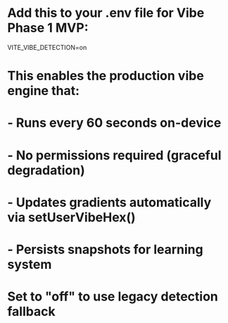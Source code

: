 # Add this to your .env file for Vibe Phase 1 MVP:
VITE_VIBE_DETECTION=on

# This enables the production vibe engine that:
# - Runs every 60 seconds on-device
# - No permissions required (graceful degradation)
# - Updates gradients automatically via setUserVibeHex()
# - Persists snapshots for learning system

# Set to "off" to use legacy detection fallback